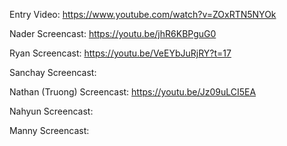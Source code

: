 Entry Video: 
https://www.youtube.com/watch?v=ZOxRTN5NYOk

Nader Screencast:
https://youtu.be/jhR6KBPguG0

Ryan Screencast:
https://youtu.be/VeEYbJuRjRY?t=17

Sanchay Screencast:

Nathan (Truong) Screencast:
https://youtu.be/Jz09uLCI5EA

Nahyun Screencast:

Manny Screencast:

